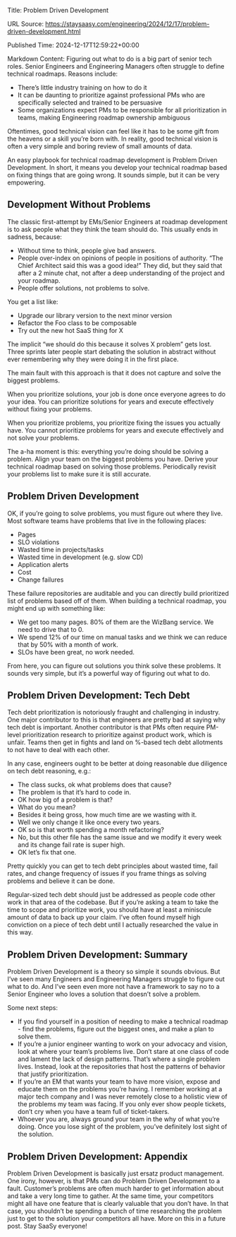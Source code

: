 Title: Problem Driven Development

URL Source: https://staysaasy.com/engineering/2024/12/17/problem-driven-development.html

Published Time: 2024-12-17T12:59:22+00:00

Markdown Content:
Figuring out what to do is a big part of senior tech roles. Senior Engineers and Engineering Managers often struggle to define technical roadmaps. Reasons include:

*   There’s little industry training on how to do it
*   It can be daunting to prioritize against professional PMs who are specifically selected and trained to be persuasive
*   Some organizations expect PMs to be responsible for all prioritization in teams, making Engineering roadmap ownership ambiguous

Oftentimes, good technical vision can feel like it has to be some gift from the heavens or a skill you’re born with. In reality, good technical vision is often a very simple and boring review of small amounts of data.

An easy playbook for technical roadmap development is Problem Driven Development. In short, it means you develop your technical roadmap based on fixing things that are going wrong. It sounds simple, but it can be very empowering.

Development Without Problems
----------------------------

The classic first-attempt by EMs/Senior Engineers at roadmap development is to ask people what they think the team should do. This usually ends in sadness, because:

*   Without time to think, people give bad answers.
*   People over-index on opinions of people in positions of authority. “The Chief Architect said this was a good idea!” They did, but they said that after a 2 minute chat, not after a deep understanding of the project and your roadmap.
*   People offer solutions, not problems to solve.

You get a list like:

*   Upgrade our library version to the next minor version
*   Refactor the Foo class to be composable
*   Try out the new hot SaaS thing for X

The implicit “we should do this because it solves X problem” gets lost. Three sprints later people start debating the solution in abstract without ever remembering why they were doing it in the first place.

The main fault with this approach is that it does not capture and solve the biggest problems.

When you prioritize solutions, your job is done once everyone agrees to do your idea. You can prioritize solutions for years and execute effectively without fixing your problems.

When you prioritize problems, you prioritize fixing the issues you actually have. You cannot prioritize problems for years and execute effectively and not solve your problems.

The a-ha moment is this: everything you’re doing should be solving a problem. Align your team on the biggest problems you have. Derive your technical roadmap based on solving those problems. Periodically revisit your problems list to make sure it is still accurate.

Problem Driven Development
--------------------------

OK, if you’re going to solve problems, you must figure out where they live. Most software teams have problems that live in the following places:

*   Pages
*   SLO violations
*   Wasted time in projects/tasks
*   Wasted time in development (e.g. slow CD)
*   Application alerts
*   Cost
*   Change failures

These failure repositories are auditable and you can directly build prioritized list of problems based off of them. When building a technical roadmap, you might end up with something like:

*   We get too many pages. 80% of them are the WizBang service. We need to drive that to 0.
*   We spend 12% of our time on manual tasks and we think we can reduce that by 50% with a month of work.
*   SLOs have been great, no work needed.

From here, you can figure out solutions you think solve these problems. It sounds very simple, but it’s a powerful way of figuring out what to do.

Problem Driven Development: Tech Debt
-------------------------------------

Tech debt prioritization is notoriously fraught and challenging in industry. One major contributor to this is that engineers are pretty bad at saying why tech debt is important. Another contributor is that PMs often require PM-level prioritization research to prioritize against product work, which is unfair. Teams then get in fights and land on %-based tech debt allotments to not have to deal with each other.

In any case, engineers ought to be better at doing reasonable due diligence on tech debt reasoning, e.g.:

*   The class sucks, ok what problems does that cause?
*   The problem is that it’s hard to code in.
*   OK how big of a problem is that?
*   What do you mean?
*   Besides it being gross, how much time are we wasting with it.
*   Well we only change it like once every two years.
*   OK so is that worth spending a month refactoring?
*   No, but this other file has the same issue and we modify it every week and its change fail rate is super high.
*   OK let’s fix that one.

Pretty quickly you can get to tech debt principles about wasted time, fail rates, and change frequency of issues if you frame things as solving problems and believe it can be done.

Regular-sized tech debt should just be addressed as people code other work in that area of the codebase. But if you’re asking a team to take the time to scope and prioritize work, you should have at least a miniscule amount of data to back up your claim. I’ve often found myself high conviction on a piece of tech debt until I actually researched the value in this way.

Problem Driven Development: Summary
-----------------------------------

Problem Driven Development is a theory so simple it sounds obvious. But I’ve seen many Engineers and Engineering Managers struggle to figure out what to do. And I’ve seen even more not have a framework to say no to a Senior Engineer who loves a solution that doesn’t solve a problem.

Some next steps:

*   If you find yourself in a position of needing to make a technical roadmap - find the problems, figure out the biggest ones, and make a plan to solve them.
*   If you’re a junior engineer wanting to work on your advocacy and vision, look at where your team’s problems live. Don’t stare at one class of code and lament the lack of design patterns. That’s where a single problem lives. Instead, look at the repositories that host the patterns of behavior that justify prioritization.
*   If you’re an EM that wants your team to have more vision, expose and educate them on the problems you’re having. I remember working at a major tech company and I was never remotely close to a holistic view of the problems my team was facing. If you only ever show people tickets, don’t cry when you have a team full of ticket-takers.
*   Whoever you are, always ground your team in the why of what you’re doing. Once you lose sight of the problem, you’ve definitely lost sight of the solution.

Problem Driven Development: Appendix
------------------------------------

Problem Driven Development is basically just ersatz product management. One irony, however, is that PMs can do Problem Driven Development to a fault. Customer’s problems are often much harder to get information about and take a very long time to gather. At the same time, your competitors might all have one feature that is clearly valuable that you don’t have. In that case, you shouldn’t be spending a bunch of time researching the problem just to get to the solution your competitors all have. More on this in a future post. Stay SaaSy everyone!
